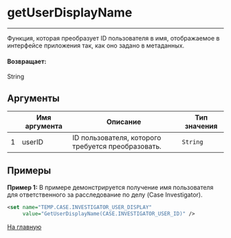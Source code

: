 # getUserDisplayName

---

Функция, которая преобразует ID пользователя в имя, отображаемое в интерфейсе приложения так, как оно задано в метаданных.

#### Возвращает:

String

## Аргументы

|  | Имя аргумента | Описание | Тип значения |
| --- | --- | --- | --- |
| 1 | userID | ID пользователя, которого требуется преобразовать. | `String` |

## Примеры

**Пример 1:** В примере демонстрируется получение имя пользователя для ответственного за расследование по делу (Case Investigator).
```xml
<set name="TEMP.CASE.INVESTIGATOR_USER_DISPLAY"
     value="GetUserDisplayName(CASE.INVESTIGATOR_USER_ID)" />
```



[На главную](./ecmfunctions/)